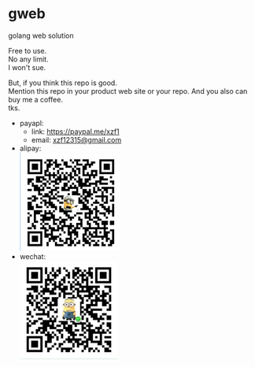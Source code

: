 # gweb
golang web solution

Free to use.   
No any limit.   
I won't sue.  

But, if you think this repo is good.   
Mention this repo in your product web site or your repo.
And you also can buy me a coffee.    
tks.

 - payapl:  
      - link: https://paypal.me/xzf1  
      - email: xzf12315@gmail.com
 - alipay:    
![image](https://raw.githubusercontent.com/xzf/gweb/payment_img/alipay.png)    
 - wechat:    
![image](https://raw.githubusercontent.com/xzf/gweb/payment_img/wechat.png)   
